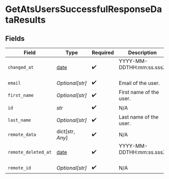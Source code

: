 # GetAtsUsersSuccessfulResponseDataResults


## Fields

| Field                                                                                                                           | Type                                                                                                                            | Required                                                                                                                        | Description                                                                                                                     |
| ------------------------------------------------------------------------------------------------------------------------------- | ------------------------------------------------------------------------------------------------------------------------------- | ------------------------------------------------------------------------------------------------------------------------------- | ------------------------------------------------------------------------------------------------------------------------------- |
| `changed_at`                                                                                                                    | [date](https://docs.python.org/3/library/datetime.html#date-objects)                                                            | :heavy_check_mark:                                                                                                              | YYYY-MM-DDTHH:mm:ss.sssZ<br/><br/>[](https://developer.mozilla.org/en-US/docs/Web/JavaScript/Reference/Global_Objects/Date/toISOString) |
| `email`                                                                                                                         | *Optional[str]*                                                                                                                 | :heavy_check_mark:                                                                                                              | Email of the user.                                                                                                              |
| `first_name`                                                                                                                    | *Optional[str]*                                                                                                                 | :heavy_check_mark:                                                                                                              | First name of the user.                                                                                                         |
| `id`                                                                                                                            | *str*                                                                                                                           | :heavy_check_mark:                                                                                                              | N/A                                                                                                                             |
| `last_name`                                                                                                                     | *Optional[str]*                                                                                                                 | :heavy_check_mark:                                                                                                              | Last name of the user.                                                                                                          |
| `remote_data`                                                                                                                   | dict[str, *Any*]                                                                                                                | :heavy_check_mark:                                                                                                              | N/A                                                                                                                             |
| `remote_deleted_at`                                                                                                             | [date](https://docs.python.org/3/library/datetime.html#date-objects)                                                            | :heavy_check_mark:                                                                                                              | YYYY-MM-DDTHH:mm:ss.sssZ<br/><br/>[](https://developer.mozilla.org/en-US/docs/Web/JavaScript/Reference/Global_Objects/Date/toISOString) |
| `remote_id`                                                                                                                     | *Optional[str]*                                                                                                                 | :heavy_check_mark:                                                                                                              | N/A                                                                                                                             |